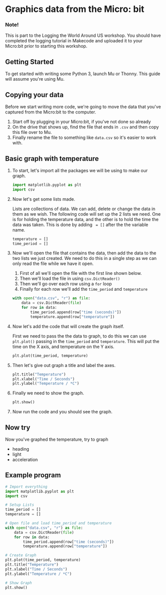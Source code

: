 # Graphics data from the Micro: bit

### Note!

This is part to the Logging the World Around US workshop. You should have completed the logging tutorial in Makecode and uploaded it to your Micro:bit prior to starting this workshop.

## Getting Started

To get started with writing some Python 3, launch Mu or Thonny. This guide will assume you're using Mu.

## Copying your data

Before we start writing more code, we're going to move the data that you've captured from the Micro:bit to the computer.

1. Start off by plugging in your Micro:bit, if you've not done so already
2. On the drive that shows up, find the file that ends in `.csv` and then copy this file over to Mu.
3. Finally rename the file to something like `data.csv` so it's easier to work with.

## Basic graph with temperature

1. To start, let's import all the packages we will be using to make our graph.

    ```python
    import matplotlib.pyplot as plt
    import csv
    ```

2. Now let's get some lists made.
   
   Lists are collections of data. We can add, delete or change the data in them as we wish.
   The following code will set up the 2 lists we need. One is for holding the temperature data, and the other is to hold the time the data was taken. This is done by adding ` = []` after the the variable name.

    ```python
    temperature = []
    time_period = []
    ```

3. Now we'll open the file that contains the data, then add the data to the two lists we just created. We need to do this in a single step as we can only read the file while we have it open.

    1. First of all we'll open the file with the first line shown below.
    2. Then we'll load the file in using `csv.DictReader()`
    3. Then we'll go over each row using a `for` loop
    4. Finally for each row we'll add the `time_period` and `temperature`

    ```python
    with open("data.csv", "r") as file:
        data = csv.DictReader(file)
        for row in data:
            time_period.append(row["time (seconds)"])
            temperature.append(row["temperature"])
    ```

4. Now let's add the code that will create the graph itself.

   First we need to pass the the data to graph, to do this we can use `plt.plot()` passing in the `time_period` and `temperature`. This will put the time on the X axis, and temperature on the Y axis.

    ```python
    plt.plot(time_period, temperature)
    ```

5. Then let's give out graph a title and label the axes.

    ```python
    plt.title("Temperature")
    plt.xlabel("Time / Seconds")
    plt.ylabel("Temperature / *C")
    ```

6. Finally we need to show the graph.

    ```python
    plt.show()
    ```

7. Now run the code and you should see the graph.

## Now try
Now you've graphed the temperature, try to graph

- heading
- light
- acceleration

## Example program
```python
# Import everything
import matplotlib.pyplot as plt
import csv

# Setup Lists
time_period = []
temperature = []

# Open file and load time_period and temperature
with open("data.csv", "r") as file:
    data = csv.DictReader(file)
    for row in data:
        time_period.append(row["time (seconds)"])
        temperature.append(row["temperature"])

# Create Graph
plt.plot(time_period, temperature)
plt.title("Temperature")
plt.xlabel("Time / Seconds")
plt.ylabel("Temperature / *C")

# Show Graph
plt.show()
```